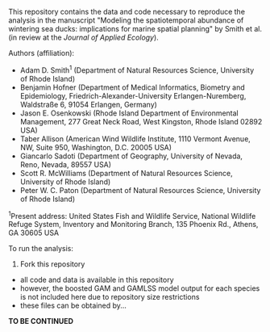 This repository contains the data and code necessary to reproduce the
analysis in the manuscript "Modeling the spatiotemporal abundance of
wintering sea ducks: implications for marine
spatial planning" by Smith et al. (in review at the *Journal of Applied
Ecology*).

Authors (affiliation):  
- Adam D. Smith<sup>1</sup> (Department of Natural Resources Science,
University of Rhode Island)  
- Benjamin Hofner (Department of Medical Informatics, Biometry and
Epidemiology, Friedrich-Alexander-University Erlangen-Nuremberg,
Waldstraße 6, 91054 Erlangen, Germany)  
- Jason E. Osenkowski (Rhode Island Department of Environmental
Management, 277 Great Neck Road, West Kingston, Rhode Island 02892
USA)  
- Taber Allison (American Wind Wildlife Institute, 1110 Vermont Avenue,
NW, Suite 950, Washington, D.C. 20005 USA)  
- Giancarlo Sadoti (Department of Geography, University of Nevada, Reno,
Nevada, 89557 USA)  
- Scott R. McWilliams (Department of Natural Resources Science,
University of Rhode Island)  
- Peter W. C. Paton (Department of Natural Resources Science, University
of Rhode Island)

<sup>1</sup>Present address: United States Fish and Wildlife Service,
National Wildlife Refuge System, Inventory and Monitoring Branch, 135
Phoenix Rd., Athens, GA 30605 USA

To run the analysis:

1.  Fork this repository

-   all code and data is available in this repository
-   however, the boosted GAM and GAMLSS model output for each species is
    not included here due to repository size restrictions
-   these files can be obtained by...

**TO BE CONTINUED**
